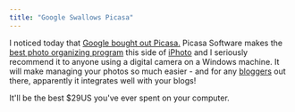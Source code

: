 ```yaml
---
title: "Google Swallows Picasa"
---
```

<p>I noticed today that <a href="https://www.google.com/press/pressrel/picasa.html">Google bought out Picasa.</a>  Picasa Software makes the <a href="https://www.picasa.com/picasa/">best photo organizing program</a> this side of <a href="https://www.apple.com/ilife/iphoto/">iPhoto</a> and I seriously recommend it to anyone using a digital camera on a Windows machine.  It will make managing your photos so much easier - and for any <a href="https://www.blogger.com">bloggers</a> out there, apparently it integrates well with your blogs!</p>
<p>It'll be the best $29US you've ever spent on your computer.</p>
